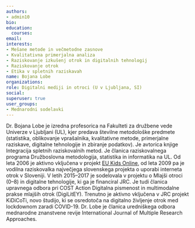 ```yaml
---
authors:
- admin10
bio: 
education:
  courses:
email:
interests:
- Mešane metode in večmetodne zasnove
- Kvalitativna primerjalna analiza
- Raziskovanje izkušenj otrok in digitalnih tehnologij
- Raziskovanje otrok
- Etika v spletnih raziskavah
name: Bojana Lobe
organizations:
role: Digitalni mediji in otroci (U v Ljubljana, SI)
social:
superuser: true
user_groups:
- Mednarodni sodelavki
---
```


Dr. Bojana Lobe je izredna profesorica na Fakulteti za družbene vede Univerze v Ljubljani (UL), kjer predava številne metodološke predmete (statistika, oblikovanje vprašalnika, kvalitativne metode, primerjalne raziskave, digitalne tehnologije in zbiranje podatkov). Je avtorica knjige Integracija spletnih raziskovalnih metod. Je članica raziskovalnega programa Družboslovna metodologija, statistika in informatika na UL. Od leta 2006 je aktivno vključena v projekt [EU Kids Online](www.eukidsonline.net), od leta 2009 pa je vodilna raziskovalka največjega slovenskega projekta o uporabi interneta otrok v Sloveniji. V letih 2015–2017 je sodelovala v projektu o Mlajši otroci (0–8) in digitalne tehnologije, ki ga je financiral JRC. Je tudi članica upravnega odbora pri COST Action Digitalna pismenost in multimodalne prakse mlajših otrok (DigiLitEY). Trenutno je aktivno vključena v JRC projekt KiDiCoTi, novo študijo, ki se osredotoča na digitalno življenje otrok med lockdownom zaradi COVID-19. Dr. Lobe je članica uredniškega odbora mednarodne znanstvene revije International Journal of Multiple Research Approaches.